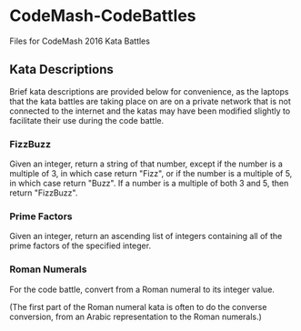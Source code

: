 # CodeMash-CodeBattles
Files for CodeMash 2016 Kata Battles

## Kata Descriptions
Brief kata descriptions are provided below for convenience, as the laptops that the kata battles are taking place on are on a private network that is not connected to the internet and the katas may have been modified slightly to facilitate their use during the code battle.

### FizzBuzz
Given an integer, return a string of that number, except if the number is a multiple of 3, in which case return "Fizz", or if the number is a multiple of 5, in which case return "Buzz".  If a number is a multiple of both 3 and 5, then return "FizzBuzz".

### Prime Factors
Given an integer, return an ascending list of integers containing all of the prime factors of the specified integer.

### Roman Numerals
For the code battle, convert from a Roman numeral to its integer value.

(The first part of the Roman numeral kata is often to do the converse conversion, from an Arabic representation to the Roman numerals.)

